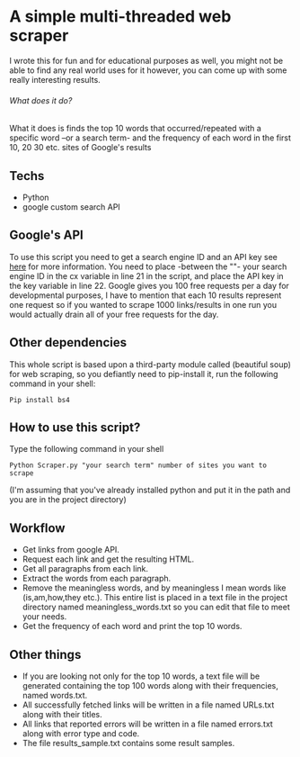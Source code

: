 # A simple multi-threaded web scraper

I wrote this for fun and for educational purposes as well, you might not be able to find any real world uses for it however, you can come up with some really interesting results.
###### What does it do?
What it does is finds the top 10 words that occurred/repeated with a specific word –or a search term- and the frequency of each word in the first 10, 20 30 etc. sites of Google's results 
## Techs
-	Python 
-	google custom search API
## Google's API 
To use this script you need to get a search engine ID and an API key see [here]( https://developers.google.com/custom-search/v1/overview) for more information.
You need to place -between the ""- your search engine ID in the cx variable in line 21 in the script, and place the API key  in the key variable in line 22.
Google gives you 100 free requests per a day for developmental purposes, I have to mention that each 10 results represent one request so if you wanted to scrape 1000 links/results in one run you would actually drain all of your free requests for the day.
## Other dependencies
This whole script is based upon a third-party module called (beautiful soup) for web scraping, so you defiantly need to pip-install it, run the following command in your shell:
```
Pip install bs4
```
## How to use this script?
Type the following command in your shell
```
Python Scraper.py "your search term" number of sites you want to scrape
```
 (I'm assuming that you've already installed python and put it in the path and you are in the project directory)

## Workflow
-	Get links from google API.
-	Request each link and get the resulting HTML.
-	Get all paragraphs from each link.
-	Extract the words from each paragraph.
-	Remove the meaningless words, and by meaningless I mean words like (is,am,how,they etc.). 
This entire list is placed in a text file in the project directory named meaningless_words.txt so you can edit that file to meet your needs.
-	Get the frequency of each word and print the top 10 words.
## Other things
- If you are looking not only for the top 10 words, a text file will be generated containing the top 100 words along with their frequencies, named words.txt.
- All successfully fetched links will be written in a file named URLs.txt along with their titles.
- All links that reported errors will be written in a file named errors.txt along with error type and code. 
- The file results_sample.txt contains some result samples.
